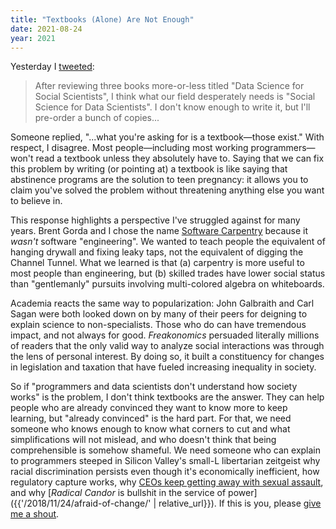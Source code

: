 ```yaml
---
title: "Textbooks (Alone) Are Not Enough"
date: 2021-08-24
year: 2021
---
```


Yesterday I [tweeted](https://twitter.com/gvwilson/status/1429834765616680972):

> After reviewing three books more-or-less titled "Data Science for Social Scientists",
> I think what our field desperately needs is "Social Science for Data Scientists".
> I don't know enough to write it, but I'll pre-order a bunch of copies...

Someone replied, "...what you're asking for is a textbook—those exist."
With respect, I disagree.
Most people—including most working programmers—won't read a textbook unless they absolutely have to.
Saying that we can fix this problem by writing (or pointing at) a textbook
is like saying that abstinence programs are the solution to teen pregnancy:
it allows you to claim you've solved the problem
without threatening anything else you want to believe in.

This response highlights a perspective I've struggled against for many years.
Brent Gorda and I chose the name [Software Carpentry](https://carpentries.org)
because it *wasn't* software "engineering".
We wanted to teach people the equivalent of hanging drywall and fixing leaky taps,
not the equivalent of digging the Channel Tunnel.
What we learned is that (a) carpentry is more useful to most people than engineering,
but (b) skilled trades have lower social status
than "gentlemanly" pursuits involving multi-colored algebra on whiteboards.

Academia reacts the same way to popularization:
John Galbraith and Carl Sagan were both looked down on by many of their peers
for deigning to explain science to non-specialists.
Those who do can have tremendous impact, and not always for good.
*Freakonomics* persuaded literally millions of readers
that the only valid way to analyze social interactions was through the lens of personal interest.
By doing so,
it built a constituency for changes in legislation and taxation
that have fueled increasing inequality in society.

So if "programmers and data scientists don't understand how society works" is the problem,
I don't think textbooks are the answer.
They can help people who are already convinced they want to know more to keep learning,
but "already convinced" is the hard part.
For that,
we need someone who knows enough to know what corners to cut
and what simplifications will not mislead,
and who doesn't think that being comprehensible is somehow shameful.
We need someone who can explain to programmers steeped in Silicon Valley's small-L libertarian zeitgeist
why racial discrimination persists even though it's economically inefficient,
how regulatory capture works,
why [CEOs keep getting away with sexual assault](https://www.buzzfeednews.com/article/daveyalba/datacamp-sexual-harassment-metoo-tech-startup),
and why [*Radical Candor* is bullshit in the service of power]({{'/2018/11/24/afraid-of-change/' | relative_url}}).
If this is you,
please [give me a shout](mailto:{{site.author.email}}).
